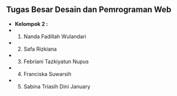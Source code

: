 ## Tugas Besar Desain dan Pemrograman Web
- **Kelompok 2  :**
- 1. Nanda Fadillah Wulandari
- 2. Safa Rizkiana
- 3. Febriani Tazkiyatun Nupus
- 4. Franciska Suwarsih
- 5. Sabina Triasih Dini January  
